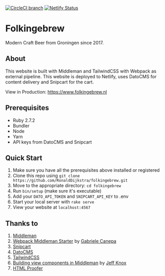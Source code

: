 [![CircleCI branch](https://img.shields.io/circleci/project/github/RonaldDijkstra/folkingebrew/master.svg)](https://circleci.com/gh/RonaldDijkstra/folkingebrew)
[![Netlify Status](https://api.netlify.com/api/v1/badges/5eb7a73a-3aef-4f12-ac97-b957b5a24222/deploy-status)](https://app.netlify.com/sites/folkingebrew/deploys)

# Folkingebrew

Modern Craft Beer from Groningen since 2017. 

## About 

This website is built with Middleman and TailwindCSS with Webpack as external pipeline. This website is deployed to Netlify, uses DatoCMS for content delivery and Snipcart for the cart. 

View in Production: https://www.folkingebrew.nl

## Prerequisites

- Ruby 2.7.2
- Bundler
- Node
- Yarn
- API keys from DatoCMS and Snipcart 

## Quick Start 

1. Make sure you have all the prerequisites above installed or registered
2. Clone this repo using `git clone https://github.com/RonaldDijkstra/folkingebrew.git`
3. Move to the appropriate directory: `cd folkingebrew`
4. Run `bin/setup` (make sure it's executable)
5. Add your `DATO_API_TOKEN` and `SNIPCART_API_KEY` to .env
6. Start your local server with `rake serve`
7. View your website at `localhost:4567`

## Thanks to 

1. [Middleman](https://middlemanapp.com/) 
2. [Webpack Middleman Starter](https://github.com/gabrielecanepa/middleman-webpack) by [Gabriele Canepa](https://github.com/gabrielecanepa)
3. [Snipcart](https://snipcart.com)
4. [DatoCMS](https://www.datocms.com/)
5. [TailwindCSS](https://tailwindcss.com/)
6. [Building view components in Middleman](https://www.jeffreyknox.dev/blog/building-view-components-in-middleman/) by [Jeff Knox](https://github.com/knoxjeffrey)
7. [HTML Proofer](https://github.com/gjtorikian/html-proofer)
